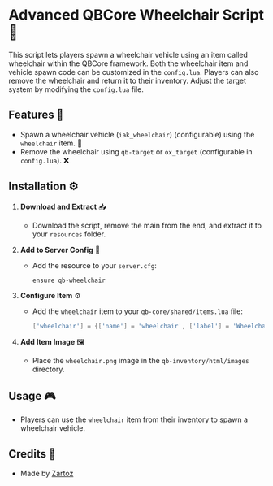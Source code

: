 # Advanced QBCore Wheelchair Script 🦽

This script lets players spawn a wheelchair vehicle using an item called wheelchair within the QBCore framework. Both the wheelchair item and vehicle spawn code can be customized in the `config.lua`. Players can also remove the wheelchair and return it to their inventory. Adjust the target system by modifying the `config.lua` file.

## Features 🌟

- Spawn a wheelchair vehicle (`iak_wheelchair`) (configurable) using the `wheelchair` item. 🚀
- Remove the wheelchair using `qb-target` or `ox_target` (configurable in `config.lua`). ❌

## Installation ⚙️

1. **Download and Extract** 📥
   - Download the script, remove the main from the end, and extract it to your `resources` folder.

2. **Add to Server Config** 📝
   - Add the resource to your `server.cfg`:
     ```plaintext
     ensure qb-wheelchair
     ```

3. **Configure Item** ⚙️
   - Add the `wheelchair` item to your `qb-core/shared/items.lua` file:
     ```lua
     ['wheelchair'] = {['name'] = 'wheelchair', ['label'] = 'Wheelchair', ['weight'] = 5000, ['type'] = 'item', ['image'] = 'wheelchair.png', ['unique'] = false, ['useable'] = true, ['shouldClose'] = true, ['combinable'] = nil, ['description'] = 'A portable wheelchair to help you move around.'},
     ```

4. **Add Item Image** 🖼️
   - Place the `wheelchair.png` image in the `qb-inventory/html/images` directory.

## Usage 🎮

- Players can use the `wheelchair` item from their inventory to spawn a wheelchair vehicle.

## Credits 🙌

- Made by [Zartoz](https://github.com/Zartoz)
